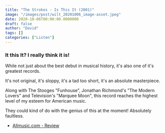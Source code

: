 ```yaml
---
title: "The Strokes - Is This It (2001)"
image: "/images/post/wilt_20201006_image-asset.jpeg"
date: 2020-10-06T00:00:00.0000000
draft: false
author: "David"
tags: []
categories: ["Listen"]
---
```

### It this It? I really think it is!   
  
While not just about the best debut in musical history, it's also one of it's greatest records.   
  
It's not original, it's sloppy, it's a tad too short, it's an absolute masterpiece.    
  
Along with The Stooges "Funhouse", Jonathan Richmond's "The Modern Lovers" and Television's "Marquee Moon", this record reaches the highest level of my esteem for American music.   
  
They could kind of do with the genius of this at the moment! Absolutely faultless.  

-  [Allmusic.com - Review](https://www.allmusic.com/album/is-this-it-mw0000661994)
